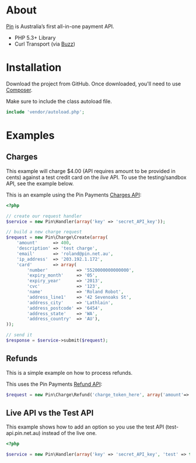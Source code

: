 # About

[Pin][1] is Australia’s first all-in-one payment API.

* PHP 5.3+ Library
* Curl Transport (via [Buzz][2])

# Installation

Download the project from GitHub. Once downloaded, you'll need to use [Composer][5].

Make sure to include the class autoload file.

```php
include 'vendor/autoload.php';
```

# Examples

## Charges

This example will charge $4.00 (API requires amount to be provided in cents) against a test credit card on the *live* API. To use the testing/sandbox API, see the example below.

This is an example using the Pin Payments [Charges API][3]:

```php
<?php

// create our request handler
$service = new Pin\Handler(array('key' => 'secret_API_key'));

// build a new charge request
$request = new Pin\Charge\Create(array(
    'amount'      => 400,
    'description' => 'test charge',
    'email'       => 'roland@pin.net.au',
    'ip_address'  => '203.192.1.172',
    'card'        => array(
        'number'           => '5520000000000000',
        'expiry_month'     => '05',
        'expiry_year'      => '2013',
        'cvc'              => '123',
        'name'             => 'Roland Robot',
        'address_line1'    => '42 Sevenoaks St',
        'address_city'     => 'Lathlain',
        'address_postcode' => '6454',
        'address_state'    => 'WA',
        'address_country'  => 'AU'),
));

// send it
$response = $service->submit($request);
```

## Refunds

This is a simple example on how to process refunds.

This uses the Pin Payments [Refund API][4]:

```php
$request = new Pin\Charge\Refund('charge_token_here', array('amount'=>'900'));
```

## Live API vs the Test API

This example shows how to add an option so you use the test API (test-api.pin.net.au) instead of the live one.

```php
<?php

$service = new Pin\Handler(array('key' => 'secret_API_key', 'test' => true));

```


[1]: https://pin.net.au/
[2]: https://github.com/kriswallsmith/Buzz
[3]: https://pin.net.au/docs/api/charges
[4]: https://pin.net.au/docs/api/refunds
[5]: http://getcomposer.org/
